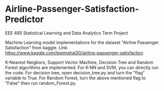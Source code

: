 # Airline-Passenger-Satisfaction-Predictor
EEE 485 Statistical Learning and Data Analytics Term Project

Machine Learning model implementations for the dataset "Airline Passenger Satisfaction" from kaggle. 
Link: https://www.kaggle.com/teejmahal20/airline-passenger-satisfaction

K-Nearest Neigbors, Support Vector Machine, Decision Tree and Random Forest algorithms are implemented. 
For K-NN and SVM, you can directly run the code. For decision tree, open decision_tree.py and turn the "flag" variable to True.
For Random Forest, turn the above mentioned flag to "False" then run random_Forest.py.

